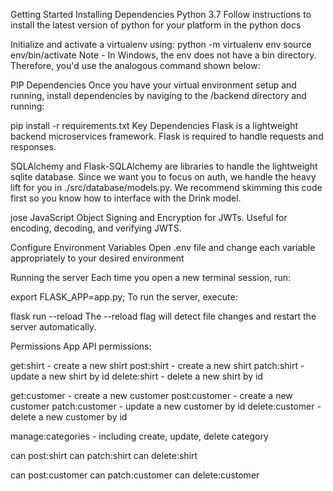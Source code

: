 Getting Started
Installing Dependencies
Python 3.7
Follow instructions to install the latest version of python for your platform in the python docs

Initialize and activate a virtualenv using:
python -m virtualenv env
source env/bin/activate
Note - In Windows, the env does not have a bin directory. Therefore, you'd use the analogous command shown below:


PIP Dependencies
Once you have your virtual environment setup and running, install dependencies by naviging to the /backend directory and running:

pip install -r requirements.txt
Key Dependencies
Flask is a lightweight backend microservices framework. Flask is required to handle requests and responses.

SQLAlchemy and Flask-SQLAlchemy are libraries to handle the lightweight sqlite database. Since we want you to focus on auth, we handle the heavy lift for you in ./src/database/models.py. We recommend skimming this code first so you know how to interface with the Drink model.

jose JavaScript Object Signing and Encryption for JWTs. Useful for encoding, decoding, and verifying JWTS.

Configure Environment Variables
Open .env file and change each variable appropriately to your desired environment

Running the server
Each time you open a new terminal session, run:

export FLASK_APP=app.py;
To run the server, execute:

flask run --reload
The --reload flag will detect file changes and restart the server automatically.

Permissions
App API permissions:

get:shirt - create a new shirt
post:shirt - create a new shirt
patch:shirt - update a new shirt by id
delete:shirt - delete a new shirt by id

get:customer - create a new customer
post:customer - create a new customer
patch:customer - update a new customer by id
delete:customer - delete a new customer by id

manage:categories - including create, update, delete category

can post:shirt
can patch:shirt
can delete:shirt

can post:customer
can patch:customer
can delete:customer
